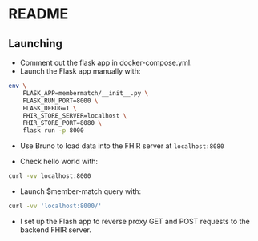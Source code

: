 # README

## Launching

* Comment out the flask app in docker-compose.yml.
* Launch the Flask app manually with:

```bash
env \
    FLASK_APP=membermatch/__init__.py \
    FLASK_RUN_PORT=8000 \
    FLASK_DEBUG=1 \
    FHIR_STORE_SERVER=localhost \
    FHIR_STORE_PORT=8080 \
    flask run -p 8000
```

* Use Bruno to load data into the FHIR server at `localhost:8080`

* Check hello world with:

```sh
curl -vv localhost:8000
```

* Launch $member-match query with:

```sh
curl -vv 'localhost:8000/'
```

* I set up the Flash app to reverse proxy GET and POST requests to the backend FHIR server.
